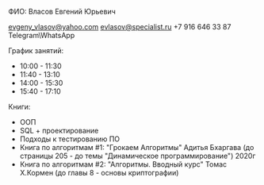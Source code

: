 ФИО: Власов Евгений Юрьевич

evgeny_vlasov@yahoo.com
evlasov@specialist.ru
+7 916 646 33 87 Telegram\WhatsApp


График занятий:
* 10:00 - 11:30
* 11:40 - 13:10
* 14:00 - 15:30
* 15:40 - 17:10



Книги: 
* ООП
* SQL + проектирование
* Подходы к тестированию ПО
* Книга по алгоритмам #1:  "Грокаем Алгоритмы" Адитья Бхаргава (до страницы 205 - до темы "Динамическое программирование") 2020г
* Книга по алгоритмам #2: "Алгоритмы. Вводный курс" Томас Х.Кормен (до главы 8 - основы криптографии)